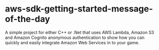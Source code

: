 # aws-sdk-getting-started-message-of-the-day
A simple project for either C++ or .Net that uses AWS Lambda, Amazon S3 and Amazon Cognito anonymous authentication to show how you can quickly and easily integrate Amazon Web Services in to your game.
